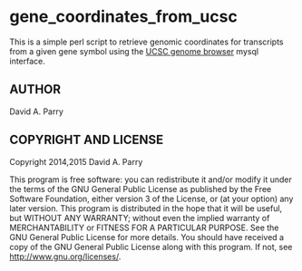 # gene_coordinates_from_ucsc

This is a simple perl script to retrieve genomic coordinates for transcripts from a given gene symbol using the [UCSC genome browser](http://genome.ucsc.edu/) mysql interface.


## AUTHOR

David A. Parry

## COPYRIGHT AND LICENSE

Copyright 2014,2015  David A. Parry

This program is free software: you can redistribute it and/or modify it under the terms of the GNU General Public License as published by the Free Software Foundation, either version 3 of the License, or (at your option) any later version. This program is distributed in the hope that it will be useful, but WITHOUT ANY WARRANTY; without even the implied warranty of MERCHANTABILITY or FITNESS FOR A PARTICULAR PURPOSE. See the GNU General Public License for more details. You should have received a copy of the GNU General Public License along with this program. If not, see <http://www.gnu.org/licenses/>.

